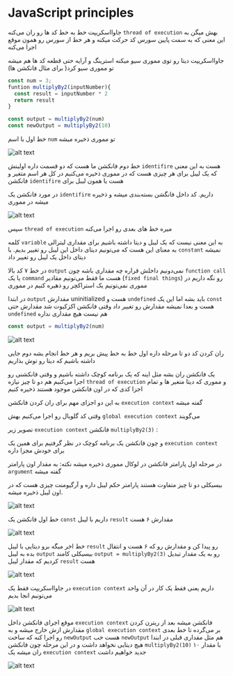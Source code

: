 # JavaScript principles

جاوااسکریپت خط به خط کد ها رو ران می‌کنه `thread of execution` بهش میگن
به این معنی که به سمت پایین سورس کد حرکت میکنه و هر خط از سورس رو همون موقع اجرا می‌کنه

جاوااسکریپت دیتا رو توی مموری سیو میکنه استرینگ و آرایه حتی قطعه کد ها هم میشه تو مموری سیو کرد( برای مثال فانکشن ها)

```js
const num = 3;
funtion multiplyBy2(inputNumber){
  const result = inputNumber * 2
  return result
}

const output = multiplyBy2(num)
const newOutput = multiplyBy2(10)
```

خط اول با اسم `num` تو مموری ذخیره میشه

![alt text](./images/hpjs-1.jpg)

خط دوم فانکشن ما هست که دو قسمت داره اولینش `identifire` هست به این معنی که یک لیبل برای هر چیزی هست که در مموری ذخیره می‌کنیم
در کل هر اسم متغیر و فانکشن `identifire` هست یا همون لیبل برای

در مورد فانکشن یک `identifire` داریم. کد داخل فانگشن بسته‌بندی میشه و ذخیره میشه در مموری

![alt text](./images/hpjs-2.jpg)

سپس `thread of execution` میره خط های بعدی رو اجرا می‌کنه

کلمه `variable` به این معنی نیست که یک لیبل و دیتا داشته باشیم برای مقداری
لیترالی به معنای این هست که می‌تونیم دیتای  داخل این لیبل رو تغییر بدیم.
با `constant` نمیشه دیتای داخل یک لیبل رو تغییر داد

در خط ۷ کد بالا `output` نمی‌دونیم داخلش قراره چه مقداری باشه چون `function call` یا یک `command` هست
ما فقط می‌تونیم مقادیر (`fixed final things`) رو نگه داریم در مموری
نمی‌تونیم یک استراکچر رو ذهیره کنیم در مموری

در ابتدا `output` مقدارش uninitialized هست و `undefined` باید بشه اما این یک `const` هست و بعدا نمیشه مقدارش رو تغییر داد وقتی فانکشن اکزکیوت شد
مقدارش حتی `undefined` هم نیست هیچ مقداری نداره

```js
const output = multiplyBy2(num)
```

![alt text](./images/hpjs-3.jpg)

ران کردن کد دو تا مرحله داره اول خط به خط پیش بریم و هر خط انجام بشه دوم جایی داشته باشیم که دیتا رو توش بذاریم

یک فانکشن ران بشه مثل اینه که یک برنامه کوچک داشته باشیم و وقتی فانکشنی رو اجرا می‌کنیم هم دو تا چیز نیازه `thread of execution` و مموری که دیتا  متغیر ها و تمام اجزا کدی که در اون فانکشن موجود هستند ذخیره کنیم

به این دو اجزای مهم برای ران کردن فانکشن `execution context` گفته میشه

وقتی کد گلوبال رو اجرا می‌کنیم بهش `global execution context` می‌گویند

تصویر زیر `execution context` فانکشن `multiplyBy2(3)` :

و چون فانکشن یک برنامه کوچک در نظر گرفتیم برای همین یک `execution context` برای خودش مجزا داره

در مرحله اول پارامتر فانکشن در لوکال مموری ذخیره میشه
نکته: به مقدار اون پارامتر `argument` گفته میشه

بیسیکلی دو تا چیز متفاوت هستند پارامتر حکم لیبل داره و آرگیومنت چیزی هست که در اون لیبل ذخیره میشه.

![alt text](./images/hpjs-4.jpg)

خط اول فانکشن یک `const` داریم با لیبل `result` مقدارش ۶ هست

![alt text](./images/hpjs-5.jpg)

خط اخر میگه برو دیتایی با لیبل `result` رو پیدا کن و مقدارش رو که ۶ هست و انتقال بده به لیبل `output`
بیسیکلی کامند `output = multiplyBy2(3)` رو به یک مقدار تبدیل کردیم که مقدار لیبل `result` هست

![alt text](./images/hpjs-6.jpg)

در جاوااسکریپت فقط یک `execution context` داریم یعنی فقط یک کار در آن واحد می‌تونیم انجا بدیم

![alt text](./images/hpjs-7.jpg)

موقع اجرای فانکشن داخل `execution context` فانکشن میشه بعد از ریترن کردن مقدارش ازش خارج میشه و به `global execution context` بر می‌گرده تا خط بعدی رو اجرا کنه که ساخت `newOutput` هست
خب `newOutput` هم مثل مقداری قبلی در ابندا هیچ دیتایی نخواهد داشت و در این مرحله چون فانکشن `multiplyBy2(10)` با مقدار ۱۰ ران میشه یک `execution context` جدید خواهیم داشت

![alt text](./images/hpjs-8.jpg)
